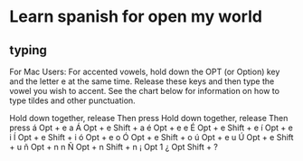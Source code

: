 # Learn spanish for open my world

## typing

For Mac Users:
For accented vowels, hold down the OPT (or Option) key and the letter e at the same time. Release these keys and then type the vowel you wish to accent. See the chart below for information on how to type tildes and other punctuation.

Hold down together, release	Then press		Hold down together, release	Then press
á	Opt + e	a	Á	Opt + e	Shift + a
é	Opt + e	e	É	Opt + e	Shift + e
í	Opt + e	i	Í	Opt + e	Shift + i
ó	Opt + e	o	Ó	Opt + e	Shift + o
ú	Opt + e	u	Ú	Opt + e	Shift + u
ñ	Opt + n	n	Ñ	Opt + n	Shift + n
¡	Opt	1	¿	Opt	Shift + ?